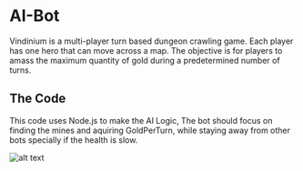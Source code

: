 # AI-Bot
Vindinium is a multi-player turn based dungeon crawling game. Each player has one hero that can move across a map. The objective is for players to amass the maximum quantity of gold during a predetermined number of turns.

## The Code
This code uses Node.js to make the AI Logic, The bot should focus on finding the mines and aquiring GoldPerTurn, while staying away from other bots specially if the health is slow.

![alt text](http://rwdc2.com/files/forest.png)
